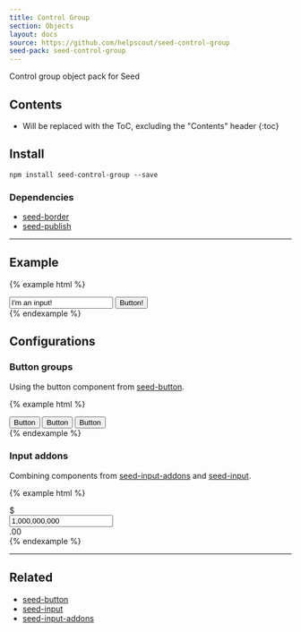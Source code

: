 ```yaml
---
title: Control Group
section: Objects
layout: docs
source: https://github.com/helpscout/seed-control-group
seed-pack: seed-control-group
---
```


Control group object pack for Seed

## Contents

* Will be replaced with the ToC, excluding the "Contents" header
{:toc}

## Install

```
npm install seed-control-group --save
```



### Dependencies

* [seed-border](/packs/seed-border)
* [seed-publish](/packs/seed-publish)



---



## Example

{% example html %}
<div class="o-control-group" role="group">
  <input class="c-input o-control-group__block" value="I'm an input!" />
  <button class="c-button">Button!</button>
</div>
{% endexample %}


## Configurations


### Button groups

Using the button component from [seed-button](/packs/seed-button).

{% example html %}
<div class="o-control-group" role="group">
  <button class="c-button">Button</button>
  <button class="c-button">Button</button>
  <button class="c-button">Button</button>
</div>
{% endexample %}


### Input addons

Combining components from [seed-input-addons](/packs/seed-input-addons) and [seed-input](/packs/seed-input).

{% example html %}
<div class="o-control-group" role="group">
  <div class="c-input-addon">$</div>
  <input class="c-input o-control-group__block" value="1,000,000,000">
  <div class="c-input-addon">.00</div>
</div>
{% endexample %}



----



## Related

* [seed-button](/packs/seed-button)
* [seed-input](/packs/seed-input)
* [seed-input-addons](/packs/seed-input-addons)
